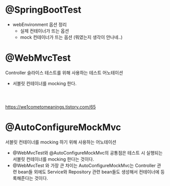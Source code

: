 
# @SpringBootTest

- webEnvironment 옵션 정리
	- 실제 컨테이너가 뜨는 옵션
	- mock 컨테이너가 뜨는 옵션 (뭐였는지 생각이 안나네..)

# @WebMvcTest
Controller 슬라이스 테스트를 위해 사용하는 테스트 어노테이션
- 서블릿 컨테이너를 mocking 한다.

~~~ java




~~~



https://we1cometomeanings.tistory.com/65
# @AutoConfigureMockMvc
서블릿 컨테이너를 mocking 하기 위해 사용하는 어노테이션

- @WebMvcTest와 @AutoConfigureMockMvc의 공통점은 테스트 시 실행되는 서블릿 컨테이너를 mocking 한다는 것이다. 
- @WebMvcTest 와 가장 큰 차이는 AutoConfigureMockMvc는 Controller 관련 bean들 외에도 Service와 Repository 관련 bean들도 생성해서 컨테이너에 등록해준다는 것이다.